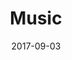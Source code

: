 ---
layout: default
title: Music
date: 2017-09-03
description: CSS animation & blur filter
permalink: /music
project_url: https://samhermes.com/music
---